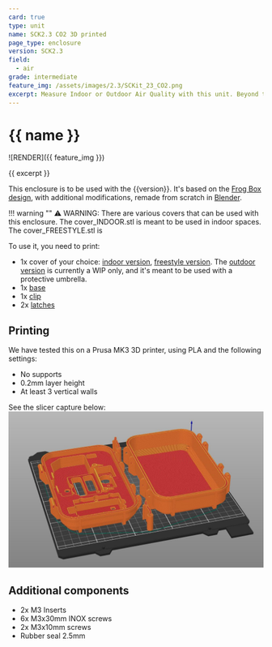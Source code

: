 ```yaml
---
card: true
type: unit
name: SCK2.3 CO2 3D printed
page_type: enclosure
version: SCK2.3
field:
  - air
grade: intermediate
feature_img: /assets/images/2.3/SCKit_23_CO2.png
excerpt: Measure Indoor or Outdoor Air Quality with this unit. Beyond the metrics from the kit, it can measure CO2 with a very reliable CO2 sensor!
---
```


# {{ name }}

![RENDER]({{ feature_img }})

{{ excerpt }}

This enclosure is to be used with the {{version}}. It's based on the [Frog Box design](https://www.thingiverse.com/thing:4582978), with additional modifications, remade from scratch in [Blender]([url](https://www.blender.org/)).

!!! warning ""
	⚠️ WARNING: There are various covers that can be used with this enclosure. The cover_INDOOR.stl is meant to be used in indoor spaces. The cover_FREESTYLE.stl is 

To use it, you need to print:

- 1x cover of your choice: [indoor version](components/cover_indoor.stl), [freestyle version](components/cover_multipurpose.stl). The [outdoor version](components/cover_outdoor.stl) is currently a WIP only, and it's meant to be used with a protective umbrella.
- 1x [base](components/base_SCKit.stl)
- 1x [clip](components/clip-sck2.X-sen5X.stl)
- 2x [latches](components/latch-hinge-frog-box.stl)

## Printing 

We have tested this on a Prusa MK3 3D printer, using PLA and the following settings:

- No supports
- 0.2mm layer height
- At least 3 vertical walls
<!--- We recommend to avoid using gyroid as an infill-->

See the slicer capture below:
![**SLICER**](/assets/images/2.3/slicerSCKit_23_CO2.jpg)

## Additional components

- 2x M3 Inserts
- 6x M3x30mm INOX screws
- 2x M3x10mm screws
- Rubber seal 2.5mm